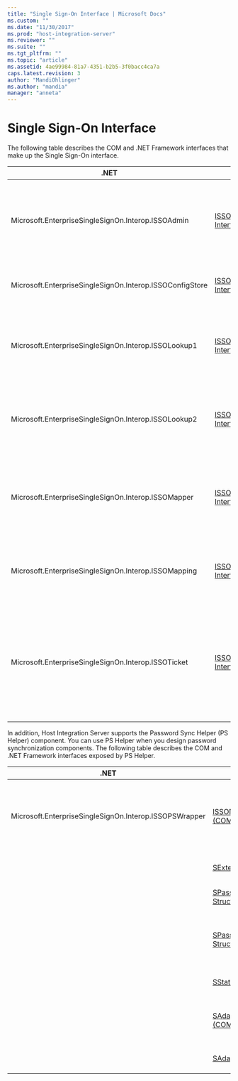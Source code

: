 ```yaml
---
title: "Single Sign-On Interface | Microsoft Docs"
ms.custom: ""
ms.date: "11/30/2017"
ms.prod: "host-integration-server"
ms.reviewer: ""
ms.suite: ""
ms.tgt_pltfrm: ""
ms.topic: "article"
ms.assetid: 4ae99984-81a7-4351-b2b5-3f0bacc4ca7a
caps.latest.revision: 3
author: "MandiOhlinger"
ms.author: "mandia"
manager: "anneta"
---
```

# Single Sign-On Interface
The following table describes the COM and .NET Framework interfaces that make up the Single Sign-On interface.  
  
|.NET|COM|Description|  
|----------|---------|-----------------|  
|Microsoft.EnterpriseSingleSignOn.Interop.ISSOAdmin|[ISSOAdmin Interface (COM)](../esso/issoadmin-interface-com.md)|Creates, updates, and deletes an SSO application. Also performs other administration functions.|  
|Microsoft.EnterpriseSingleSignOn.Interop.ISSOConfigStore|[ISSOConfigStore Interface (COM)](../esso/issoconfigstore-interface-com.md)|Gets and sets information in the SSO configuration store.|  
|Microsoft.EnterpriseSingleSignOn.Interop.ISSOLookup1|[ISSOLookup1 Interface (COM)](../esso/issolookup1-interface-com.md)|Enables you to look up the external credentials on a specified application for the current user.|  
|Microsoft.EnterpriseSingleSignOn.Interop.ISSOLookup2|[ISSOLookup2 Interface (COM)](../esso/issolookup2-interface-com.md)|As above, but also enables you to look up the Windows credentials for a specified external user.|  
|Microsoft.EnterpriseSingleSignOn.Interop.ISSOMapper|[ISSOMapper Interface (COM)](../esso/issomapper-interface-com.md)|Enables you to set the external credentials for the current user for a specified application.|  
|Microsoft.EnterpriseSingleSignOn.Interop.ISSOMapping|[ISSOMapping Interface (COM)](../esso/issomapping-interface-com.md)|Creates and maintains the mapping between users and affiliated applications.|  
|Microsoft.EnterpriseSingleSignOn.Interop.ISSOTicket|[ISSOTicket Interface (COM)](../esso/issoticket-interface-com.md)|Creates the ticket that contains the appropriate security information. This ticket is then sent on with the appropriate message from your application.|  
  
 In addition, Host Integration Server supports the Password Sync Helper (PS Helper) component. You can use PS Helper when you design password synchronization components. The following table describes the COM and .NET Framework interfaces exposed by PS Helper.  
  
|.NET|COM|Description|  
|----------|---------|-----------------|  
|Microsoft.EnterpriseSingleSignOn.Interop.ISSOPSWrapper|[ISSONotification Interface (COM)](../esso/issonotification-interface-com.md)|Handles password changes to and from non-Windows operating systems.|  
||[SExternalAccount Structure](../esso/sexternalaccount-structure.md)|Describes an external account.|  
||[SPasswordChange Structure (COM)](../esso/spasswordchange-structure-com.md)|Describes a password change.|  
||[SPasswordChangeComplete Structure (COM)](../esso/spasswordchangecomplete-structure-com.md)|Describes the completion of a password change.|  
||[SStatus Structure (COM)](../esso/sstatus-structure-com.md)|Describes an error or event.|  
||[SAdapterInGroup Structure (COM)](../esso/sadapteringroup-structure-com.md)|Describes the adapters in a given group.|  
||[SAdapter Structure (COM)](../esso/sadapter-structure-com.md)|Describes a specific adapter.|
